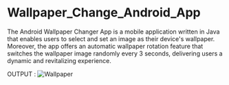 # Wallpaper_Change_Android_App
The Android Wallpaper Changer App is a mobile application written in Java that enables users to select and set an image as their device's wallpaper. Moreover, the app offers an automatic wallpaper rotation feature that switches the wallpaper image randomly every 3 seconds, delivering users a dynamic and revitalizing experience.

OUTPUT :
![Wallpaper](https://github.com/harsharajb/Wallpaper_Change_Android_App/assets/109401373/e430d7e6-0dcf-454e-8fe5-e6caeb4a7ace)

